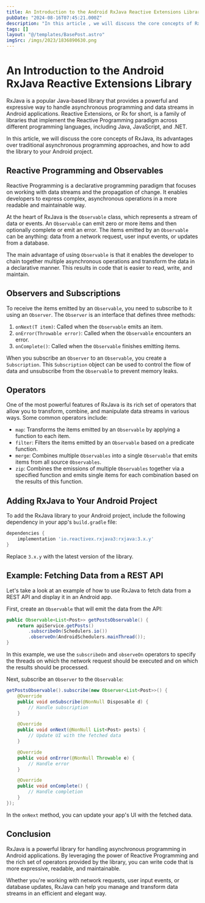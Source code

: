 ```yaml
---
title: An Introduction to the Android RxJava Reactive Extensions Library
pubDate: "2024-08-16T07:45:21.000Z"
description: "In this article , we will discuss the core concepts of RxJava, its advantages over traditional asynchronous programming approaches, and how to add the library to your Android project"
tags: []
layout: "@/templates/BasePost.astro"
imgSrc: /imgs/2023/1836890630.png
---
```

# An Introduction to the Android RxJava Reactive Extensions Library

RxJava is a popular Java-based library that provides a powerful and expressive way to handle asynchronous programming and data streams in Android applications. Reactive Extensions, or Rx for short, is a family of libraries that implement the Reactive Programming paradigm across different programming languages, including Java, JavaScript, and .NET.

In this article, we will discuss the core concepts of RxJava, its advantages over traditional asynchronous programming approaches, and how to add the library to your Android project.

## Reactive Programming and Observables

Reactive Programming is a declarative programming paradigm that focuses on working with data streams and the propagation of change. It enables developers to express complex, asynchronous operations in a more readable and maintainable way.

At the heart of RxJava is the `Observable` class, which represents a stream of data or events. An `Observable` can emit zero or more items and then optionally complete or emit an error. The items emitted by an `Observable` can be anything: data from a network request, user input events, or updates from a database.

The main advantage of using `Observable` is that it enables the developer to chain together multiple asynchronous operations and transform the data in a declarative manner. This results in code that is easier to read, write, and maintain.

## Observers and Subscriptions

To receive the items emitted by an `Observable`, you need to subscribe to it using an `Observer`. The `Observer` is an interface that defines three methods:

1. `onNext(T item)`: Called when the `Observable` emits an item.
2. `onError(Throwable error)`: Called when the `Observable` encounters an error.
3. `onComplete()`: Called when the `Observable` finishes emitting items.

When you subscribe an `Observer` to an `Observable`, you create a `Subscription`. This `Subscription` object can be used to control the flow of data and unsubscribe from the `Observable` to prevent memory leaks.

## Operators

One of the most powerful features of RxJava is its rich set of operators that allow you to transform, combine, and manipulate data streams in various ways. Some common operators include:

- `map`: Transforms the items emitted by an `Observable` by applying a function to each item.
- `filter`: Filters the items emitted by an `Observable` based on a predicate function.
- `merge`: Combines multiple `Observables` into a single `Observable` that emits items from all source `Observables`.
- `zip`: Combines the emissions of multiple `Observables` together via a specified function and emits single items for each combination based on the results of this function.

## Adding RxJava to Your Android Project

To add the RxJava library to your Android project, include the following dependency in your app's `build.gradle` file:

```groovy
dependencies {
    implementation 'io.reactivex.rxjava3:rxjava:3.x.y'
}
```

Replace `3.x.y` with the latest version of the library.

## Example: Fetching Data from a REST API

Let's take a look at an example of how to use RxJava to fetch data from a REST API and display it in an Android app.

First, create an `Observable` that will emit the data from the API:

```java
public Observable<List<Post>> getPostsObservable() {
    return apiService.getPosts()
        .subscribeOn(Schedulers.io())
        .observeOn(AndroidSchedulers.mainThread());
}
```

In this example, we use the `subscribeOn` and `observeOn` operators to specify the threads on which the network request should be executed and on which the results should be processed.

Next, subscribe an `Observer` to the `Observable`:

```java
getPostsObservable().subscribe(new Observer<List<Post>>() {
    @Override
    public void onSubscribe(@NonNull Disposable d) {
        // Handle subscription
    }

    @Override
    public void onNext(@NonNull List<Post> posts) {
        // Update UI with the fetched data
    }

    @Override
    public void onError(@NonNull Throwable e) {
        // Handle error
    }

    @Override
    public void onComplete() {
        // Handle completion
    }
});
```

In the `onNext` method, you can update your app's UI with the fetched data.

## Conclusion

RxJava is a powerful library for handling asynchronous programming in Android applications. By leveraging the power of Reactive Programming and the rich set of operators provided by the library, you can write code that is more expressive, readable, and maintainable.

Whether you're working with network requests, user input events, or database updates, RxJava can help you manage and transform data streams in an efficient and elegant way.
